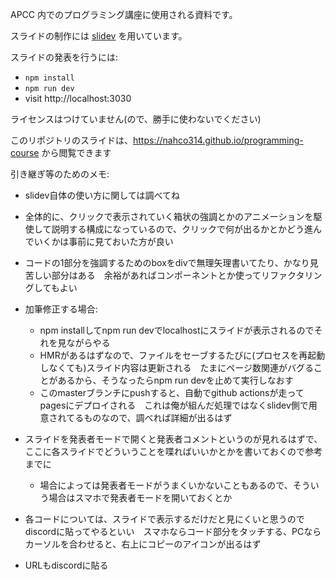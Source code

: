 APCC 内でのプログラミング講座に使用される資料です。

スライドの制作には [slidev](https://ja.sli.dev/) を用いています。

スライドの発表を行うには:

- `npm install`
- `npm run dev`
- visit http://localhost:3030

ライセンスはつけていません(ので、勝手に使わないでください)

このリポジトリのスライドは、https://nahco314.github.io/programming-course から閲覧できます

引き継ぎ等のためのメモ:
- slidev自体の使い方に関しては調べてね
- 全体的に、クリックで表示されていく箱状の強調とかのアニメーションを駆使して説明する構成になっているので、クリックで何が出るかとかどう進んでいくかは事前に見ておいた方が良い
  
- コードの1部分を強調するためのboxをdivで無理矢理書いてたり、かなり見苦しい部分はある　余裕があればコンポーネントとか使ってリファクタリングしてもよい
- 加筆修正する場合:
  - npm installしてnpm run devでlocalhostにスライドが表示されるのでそれを見ながらやる
  - HMRがあるはずなので、ファイルをセーブするたびに(プロセスを再起動しなくても)スライド内容は更新される　たまにページ数関連がバグることがあるから、そうなったらnpm run devを止めて実行しなおす
  - このmasterブランチにpushすると、自動でgithub actionsが走ってpagesにデプロイされる　これは俺が組んだ処理ではなくslidev側で用意されてるものなので、調べれば詳細が出るはず
 
- スライドを発表者モードで開くと発表者コメントというのが見れるはずで、ここに各スライドでどういうことを喋ればいいかとかを書いておくので参考までに
  - 場合によっては発表者モードがうまくいかないこともあるので、そういう場合はスマホで発表者モードを開いておくとか
- 各コードについては、スライドで表示するだけだと見にくいと思うのでdiscordに貼ってやるといい　スマホならコード部分をタッチする、PCならカーソルを合わせると、右上にコピーのアイコンが出るはず
- URLもdiscordに貼る
